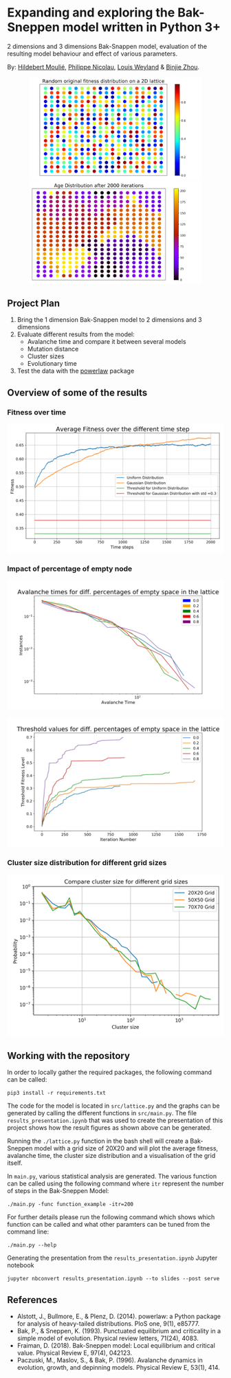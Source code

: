Expanding and exploring the Bak-Sneppen model written in Python 3+
=========================================
2 dimensions and 3 dimensions Bak-Snappen model, evaluation of the resulting model behaviour and effect of various parameters.

By: [Hildebert Moulié](https://github.com/hildobby), [Philippe Nicolau](https://github.com/PNicolau96), [Louis Weyland](https://github.com/LouisWW) & [Binjie Zhou](https://github.com/binjiezhou).

<p float="left" align="center">
  <img src="https://github.com/hildobby/Complex_System/blob/master/src/figures/lattice_itr%3D1.png" width="400" />
  <img src="https://github.com/hildobby/Complex_System/blob/master/src/figures/lattice-age_itr%3D2000.png" width="400" /> 
</p>

## Project Plan
1. Bring the 1 dimension Bak-Snappen model to 2 dimensions and 3 dimensions
2. Evaluate different results from the model:
    * Avalanche time and compare it between several models
    * Mutation distance
    * Cluster sizes
    * Evolutionary time
3. Test the data with the [powerlaw](https://pypi.org/project/powerlaw/) package

## Overview of some of the results

### Fitness over time

<p align="center">
  <img src="https://github.com/hildobby/Complex_System/blob/master/src/figures/average_fitness_s%3D(20%2C%2020)_itr%3D2000_rep%3D10_std%3D0.3.png" />
</p>

### Impact of percentage of empty node
<p align="center">
  <img src="https://github.com/hildobby/Complex_System/blob/master/src/figures/avalanche_empy_space_percentage_comparison.png" />
</p>
<p align="center">
  <img src="https://github.com/hildobby/Complex_System/blob/master/src/figures/threshold_empy_space_percentage_comparison.png" />
</p>

### Cluster size distribution for different grid sizes
<p align="center">
  <img src="https://github.com/hildobby/Complex_System/blob/master/src/figures/cluster-sizes_rep=2000.png" />
</p>

## Working with the repository

In order to locally gather the required packages, the following command can be called:
```
pip3 install -r requirements.txt
```
The code for the model is located in `src/lattice.py` and the graphs can be generated by calling the different functions in `src/main.py`. The file `results_presentation.ipynb` that was used to create the presentation of this project shows how the result figures as shown above can be generated.

Running the `./lattice.py` function in the bash shell will create a Bak-Sneppen model with a grid size of 20X20 and will plot the average fitness, avalanche time, the cluster size distribution and a visualisation of the grid itself. 

In `main.py`, various statistical analysis are generated. The various function can be called using the following command where `itr` represent the number of steps in the Bak-Sneppen Model:
```
./main.py -func function_example -itr=200
```

For further details please run the following command which shows which function can be called and what other paramters can be tuned from the command line:
```
./main.py --help
```

Generating the presentation from the `results_presentation.ipynb` Jupyter notebook
```
jupyter nbconvert results_presentation.ipynb --to slides --post serve
```

## References
* Alstott, J., Bullmore, E., & Plenz, D. (2014). powerlaw: a Python package for analysis of heavy-tailed distributions. PloS one, 9(1), e85777.
* Bak, P., & Sneppen, K. (1993). Punctuated equilibrium and criticality in a simple model of evolution. Physical review letters, 71(24), 4083.
* Fraiman, D. (2018). Bak-Sneppen model: Local equilibrium and critical value. Physical Review E, 97(4), 042123.
* Paczuski, M., Maslov, S., & Bak, P. (1996). Avalanche dynamics in evolution, growth, and depinning models. Physical Review E, 53(1), 414.
